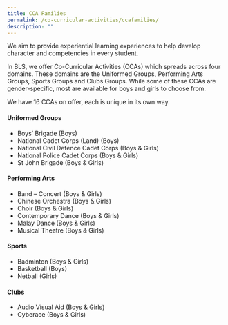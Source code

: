 ```yaml
---
title: CCA Families
permalink: /co-curricular-activities/ccafamilies/
description: ""
---
```



We aim to provide experiential learning experiences to help develop character and competencies in every student.

In BLS, we offer Co-Curricular Activities (CCAs) which spreads across four domains. These domains are the Uniformed Groups, Performing Arts Groups, Sports Groups and Clubs Groups. While some of these CCAs are gender-specific, most are available for boys and girls to choose from.

We have 16 CCAs on offer, each is unique in its own way.

#### **Uniformed Groups**

*   Boys’ Brigade (Boys)
*   National Cadet Corps (Land) (Boys)
*   National Civil Defence Cadet Corps (Boys & Girls)
*   National Police Cadet Corps (Boys & Girls)
*   St John Brigade (Boys & Girls)

#### **Performing Arts**

*   Band – Concert (Boys & Girls)
*   Chinese Orchestra (Boys & Girls)
*   Choir (Boys & Girls)
*   Contemporary Dance (Boys & Girls)
*   Malay Dance (Boys & Girls)
*   Musical Theatre (Boys & Girls)

#### **Sports**

*   Badminton (Boys & Girls)
*   Basketball (Boys)
*   Netball (Girls)

#### **Clubs**

*   Audio Visual Aid (Boys & Girls)
*   Cyberace (Boys & Girls)